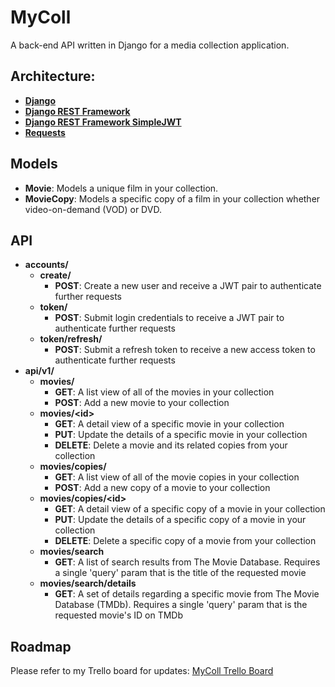 # MyColl
A back-end API written in Django for a media collection application.

## Architecture:
- [**Django**](https://www.djangoproject.com/)
- [**Django REST Framework**](https://www.django-rest-framework.org/)
- [**Django REST Framework SimpleJWT**](https://github.com/davesque/django-rest-framework-simplejwt)
- [**Requests**](https://2.python-requests.org/en/master/)

## Models
- **Movie**: Models a unique film in your collection.
- **MovieCopy**: Models a specific copy of a film in your collection whether video-on-demand (VOD) or DVD.

## API
- **accounts/**
  - **create/**
    - **POST**: Create a new user and receive a JWT pair to authenticate further requests
  - **token/**
    - **POST**: Submit login credentials to receive a JWT pair to authenticate further requests
  - **token/refresh/**
    - **POST**: Submit a refresh token to receive a new access token to authenticate further requests
- **api/v1/**
  - **movies/**
    - **GET**: A list view of all of the movies in your collection
    - **POST**: Add a new movie to your collection
  - **movies/\<id>**
    - **GET**: A detail view of a specific movie in your collection
    - **PUT**: Update the details of a specific movie in your collection
    - **DELETE**: Delete a movie and its related copies from your collection
  - **movies/copies/**
    - **GET**: A list view of all of the movie copies in your collection
    - **POST**: Add a new copy of a movie to your collection
  - **movies/copies/\<id>**
    - **GET**: A detail view of a specific copy of a movie in your collection
    - **PUT**: Update the details of a specific copy of a movie in your collection
    - **DELETE**: Delete a specific copy of a movie from your collection
  - **movies/search**
    - **GET**: A list of search results from The Movie Database. Requires a single 'query' param that is the title of the requested movie
  - **movies/search/details**
    - **GET**: A set of details regarding a specific movie from The Movie Database (TMDb). Requires a single 'query' param that is the requested movie's ID on TMDb
    
## Roadmap
Please refer to my Trello board for updates: [MyColl Trello Board](https://trello.com/b/z3woB4Z3/mycoll)
